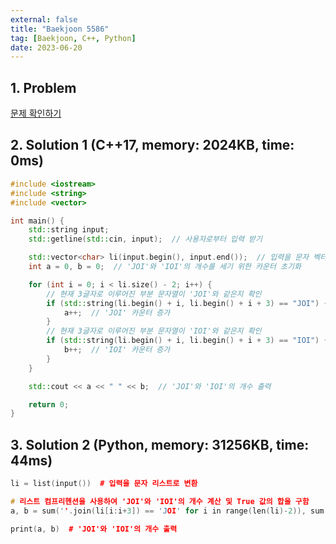 ```yaml
---
external: false
title: "Baekjoon 5586"
tag: [Baekjoon, C++, Python]
date: 2023-06-20
---
```


## 1. Problem

[문제 확인하기](https://www.acmicpc.net/problem/5586)

## 2. Solution 1 (C++17, memory: 2024KB, time: 0ms)

```cpp
#include <iostream>
#include <string>
#include <vector>

int main() {
    std::string input;
    std::getline(std::cin, input);  // 사용자로부터 입력 받기

    std::vector<char> li(input.begin(), input.end());  // 입력을 문자 벡터로 변환
    int a = 0, b = 0;  // 'JOI'와 'IOI'의 개수를 세기 위한 카운터 초기화

    for (int i = 0; i < li.size() - 2; i++) {
        // 현재 3글자로 이루어진 부분 문자열이 'JOI'와 같은지 확인
        if (std::string(li.begin() + i, li.begin() + i + 3) == "JOI") {
            a++;  // 'JOI' 카운터 증가
        }
        // 현재 3글자로 이루어진 부분 문자열이 'IOI'와 같은지 확인
        if (std::string(li.begin() + i, li.begin() + i + 3) == "IOI") {
            b++;  // 'IOI' 카운터 증가
        }
    }

    std::cout << a << " " << b;  // 'JOI'와 'IOI'의 개수 출력

    return 0;
}
```

## 3. Solution 2 (Python, memory: 31256KB, time: 44ms)

```cpp
li = list(input())  # 입력을 문자 리스트로 변환

# 리스트 컴프리헨션을 사용하여 'JOI'와 'IOI'의 개수 계산 및 True 값의 합을 구함
a, b = sum(''.join(li[i:i+3]) == 'JOI' for i in range(len(li)-2)), sum(''.join(li[i:i+3]) == 'IOI' for i in range(len(li)-2))

print(a, b)  # 'JOI'와 'IOI'의 개수 출력
```
